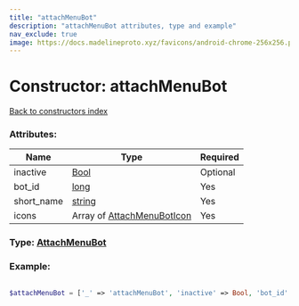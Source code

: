 ```yaml
---
title: "attachMenuBot"
description: "attachMenuBot attributes, type and example"
nav_exclude: true
image: https://docs.madelineproto.xyz/favicons/android-chrome-256x256.png
---
```

# Constructor: attachMenuBot  
[Back to constructors index](/API_docs/constructors/index.html)



### Attributes:

| Name     |    Type       | Required |
|----------|---------------|----------|
|inactive|[Bool](/API_docs/types/Bool.html) | Optional|
|bot\_id|[long](/API_docs/types/long.html) | Yes|
|short\_name|[string](/API_docs/types/string.html) | Yes|
|icons|Array of [AttachMenuBotIcon](/API_docs/types/AttachMenuBotIcon.html) | Yes|



### Type: [AttachMenuBot](/API_docs/types/AttachMenuBot.html)


### Example:

```php

$attachMenuBot = ['_' => 'attachMenuBot', 'inactive' => Bool, 'bot_id' => long, 'short_name' => 'string', 'icons' => [AttachMenuBotIcon, AttachMenuBotIcon]];
```  
